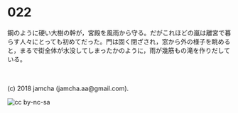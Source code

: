 # 022

鋼のように硬い大樹の幹が，宮殿を風雨から守る。だがこれほどの嵐は離宮で暮らす人々にとっても初めてだった。門は固く閉ざされ，窓から外の様子を眺めると，まるで街全体が水没してしまったかのように，雨が幾筋もの滝を作りだしている。  

<br>  
<br>  
(c) 2018 jamcha (jamcha.aa@gmail.com).  

![cc by-nc-sa](http://i.creativecommons.org/l/by-nc-sa/4.0/88x31.png)